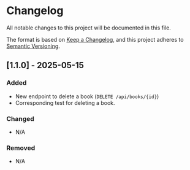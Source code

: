 # Changelog
All notable changes to this project will be documented in this file.

The format is based on [Keep a Changelog](https://keepachangelog.com/en/1.0.0/),
and this project adheres to [Semantic Versioning](https://semver.org/spec/v2.0.0.html).

## [1.1.0] - 2025-05-15
### Added
- New endpoint to delete a book (`DELETE /api/books/{id}`)
- Corresponding test for deleting a book.

### Changed
- N/A

### Removed
- N/A